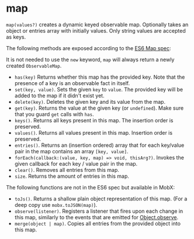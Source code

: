 # map

`map(values?)` creates a dynamic keyed observable map. Optionally takes an object or entries array with initially values.
Only string values are accepted as keys.

The following methods are exposed according to the [ES6 Map spec](https://developer.mozilla.org/en-US/docs/Web/JavaScript/Reference/Global_Objects/Map):

It is not needed to use the `new` keyword, `map` will always return a newly created `ObservableMap`.

* `has(key)` Returns whether this map has the provided key. Note that the presence of a key is an observable fact in itself.
* `set(key, value)`. Sets the given `key` to `value`. The provided key will be added to the map if it didn't exist yet.
* `delete(key)`. Deletes the given key and its value from the map.
* `get(key)`. Returns the value at the given key (or `undefined`). Make sure that you guard `get` calls with `has`.
* `keys()`. Returns all keys present in this map. The insertion order is preserved.
* `values()`. Returns all values present in this map. Insertion order is preserved.
* `entries()`. Returns an (insertion ordered) array that for each key/value pair in the map contains an array `[key, value]`.
* `forEach(callback:(value, key, map) => void, thisArg?)`. Invokes the given callback for each key / value pair in the map.
* `clear()`. Removes all entries from this map.
* `size`. Returns the amount of entries in this map.

The following functions are not in the ES6 spec but available in MobX:
* `toJs()`. Returns a shallow plain object representation of this map. (For a deep copy use `mobx.toJSON(map)`). 
* `observe(listener)`. Registers a listener that fires upon each change in this map, similarly to the events that are emitted for [Object.observe](https://developer.mozilla.org/en-US/docs/Web/JavaScript/Reference/Global_Objects/Object/observe).
* `merge(object | map)`. Copies all entries from the provided object into this map.